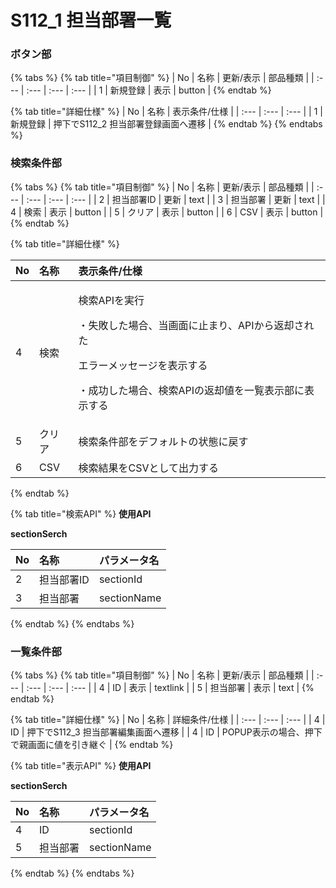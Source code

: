 # S112\_1 担当部署一覧

### ボタン部

{% tabs %}
{% tab title="項目制御" %}
| No | 名称 | 更新/表示 | 部品種類 |
| :--- | :--- | :--- | :--- |
| 1 | 新規登録 | 表示 | button |
{% endtab %}

{% tab title="詳細仕様" %}
| No | 名称 | 表示条件/仕様 |
| :--- | :--- | :--- |
| 1 | 新規登録 | 押下でS112\_2 担当部署登録画面へ遷移 |
{% endtab %}
{% endtabs %}

### 検索条件部

{% tabs %}
{% tab title="項目制御" %}
| No | 名称 | 更新/表示 | 部品種類 |
| :--- | :--- | :--- | :--- |
| 2 | 担当部署ID | 更新 | text |
| 3 | 担当部署 | 更新 | text |
| 4 | 検索 | 表示 | button |
| 5 | クリア | 表示 | button |
| 6 | CSV | 表示 | button |
{% endtab %}

{% tab title="詳細仕様" %}
<table>
  <thead>
    <tr>
      <th style="text-align:left">No</th>
      <th style="text-align:left">名称</th>
      <th style="text-align:left">表示条件/仕様</th>
    </tr>
  </thead>
  <tbody>
    <tr>
      <td style="text-align:left">4</td>
      <td style="text-align:left">検索</td>
      <td style="text-align:left">
        <p>検索APIを実行</p>
        <p>・失敗した場合、当画面に止まり、APIから返却された</p>
        <p>エラーメッセージを表示する</p>
        <p>・成功した場合、検索APIの返却値を一覧表示部に表示する</p>
      </td>
    </tr>
    <tr>
      <td style="text-align:left">5</td>
      <td style="text-align:left">クリア</td>
      <td style="text-align:left">検索条件部をデフォルトの状態に戻す</td>
    </tr>
    <tr>
      <td style="text-align:left">6</td>
      <td style="text-align:left">CSV</td>
      <td style="text-align:left">検索結果をCSVとして出力する</td>
    </tr>
  </tbody>
</table>
{% endtab %}

{% tab title="検索API" %}
**使用API**

**sectionSerch**

| **No** | 名称 | パラメータ名 |
| :--- | :--- | :--- |
| 2 | 担当部署ID | sectionId |
| 3 | 担当部署 | sectionName |
{% endtab %}
{% endtabs %}

### 一覧条件部

{% tabs %}
{% tab title="項目制御" %}
| No | 名称 | 更新/表示 | 部品種類 |
| :--- | :--- | :--- | :--- |
| 4 | ID | 表示 | textlink |
| 5 | 担当部署 | 表示 | text |
{% endtab %}

{% tab title="詳細仕様" %}
| No | 名称 | 詳細条件/仕様 |
| :--- | :--- | :--- |
| 4 | ID | 押下でS112\_3 担当部署編集画面へ遷移 |
| 4 | ID | POPUP表示の場合、押下で親画面に値を引き継ぐ |
{% endtab %}

{% tab title="表示API" %}
**使用API**

**sectionSerch**

| No | 名称 | パラメータ名 |
| :--- | :--- | :--- |
| 4 | ID | sectionId |
| 5 | 担当部署 | sectionName |
{% endtab %}
{% endtabs %}

